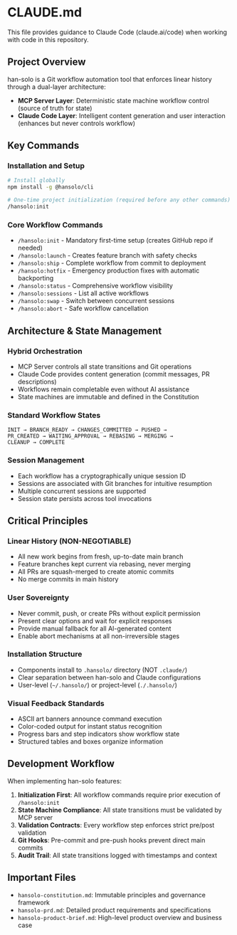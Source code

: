 # CLAUDE.md

This file provides guidance to Claude Code (claude.ai/code) when working with code in this repository.

## Project Overview

han-solo is a Git workflow automation tool that enforces linear history through a dual-layer architecture:
- **MCP Server Layer**: Deterministic state machine workflow control (source of truth for state)
- **Claude Code Layer**: Intelligent content generation and user interaction (enhances but never controls workflow)

## Key Commands

### Installation and Setup
```bash
# Install globally
npm install -g @hansolo/cli

# One-time project initialization (required before any other commands)
/hansolo:init
```

### Core Workflow Commands
- `/hansolo:init` - Mandatory first-time setup (creates GitHub repo if needed)
- `/hansolo:launch` - Creates feature branch with safety checks
- `/hansolo:ship` - Complete workflow from commit to deployment
- `/hansolo:hotfix` - Emergency production fixes with automatic backporting
- `/hansolo:status` - Comprehensive workflow visibility
- `/hansolo:sessions` - List all active workflows
- `/hansolo:swap` - Switch between concurrent sessions
- `/hansolo:abort` - Safe workflow cancellation

## Architecture & State Management

### Hybrid Orchestration
- MCP Server controls all state transitions and Git operations
- Claude Code provides content generation (commit messages, PR descriptions)
- Workflows remain completable even without AI assistance
- State machines are immutable and defined in the Constitution

### Standard Workflow States
```
INIT → BRANCH_READY → CHANGES_COMMITTED → PUSHED →
PR_CREATED → WAITING_APPROVAL → REBASING → MERGING →
CLEANUP → COMPLETE
```

### Session Management
- Each workflow has a cryptographically unique session ID
- Sessions are associated with Git branches for intuitive resumption
- Multiple concurrent sessions are supported
- Session state persists across tool invocations

## Critical Principles

### Linear History (NON-NEGOTIABLE)
- All new work begins from fresh, up-to-date main branch
- Feature branches kept current via rebasing, never merging
- All PRs are squash-merged to create atomic commits
- No merge commits in main history

### User Sovereignty
- Never commit, push, or create PRs without explicit permission
- Present clear options and wait for explicit responses
- Provide manual fallback for all AI-generated content
- Enable abort mechanisms at all non-irreversible stages

### Installation Structure
- Components install to `.hansolo/` directory (NOT `.claude/`)
- Clear separation between han-solo and Claude configurations
- User-level (`~/.hansolo/`) or project-level (`./.hansolo/`)

### Visual Feedback Standards
- ASCII art banners announce command execution
- Color-coded output for instant status recognition
- Progress bars and step indicators show workflow state
- Structured tables and boxes organize information

## Development Workflow

When implementing han-solo features:

1. **Initialization First**: All workflow commands require prior execution of `/hansolo:init`
2. **State Machine Compliance**: All state transitions must be validated by MCP server
3. **Validation Contracts**: Every workflow step enforces strict pre/post validation
4. **Git Hooks**: Pre-commit and pre-push hooks prevent direct main commits
5. **Audit Trail**: All state transitions logged with timestamps and context

## Important Files

- `hansolo-constitution.md`: Immutable principles and governance framework
- `hansolo-prd.md`: Detailed product requirements and specifications
- `hansolo-product-brief.md`: High-level product overview and business case